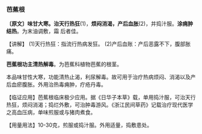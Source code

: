 ### 芭蕉根

 **〔原文〕味甘大寒。治天行热狂**(1)，**烦闷消渴，产后血胀**(2)，并捣汁服。**涂痈肿结热**。为末油调敷，霜
后者佳。

【讲解】 (1)天行热狂：指流行热病发狂。	(2)产后血账：产后恶露不下，腹部胀痛。

**芭蕉根功主清热解毒**。为芭蕉科植物芭蕉的根茎。

本品味甘性大寒，功能清热止渴，利尿解毒。故可用于治疗热病烦闷、消渴以及产后血瘀腹胀。外用治热毒痈肿，疔疮丹毒。

【临证应用】芭蕉根临床极少应用。据《日华子本草》载，单用捣汁服，可治天行热狂，烦闷消渴；捣烂外敷，可治肿毒游风。《浙江民间草药》记载治疗现代医学之高血压病，单味煎服或与猪肉煮食。

【用量用法】10-30克，煎服或捣汁服。外用适量，捣敷患处。
